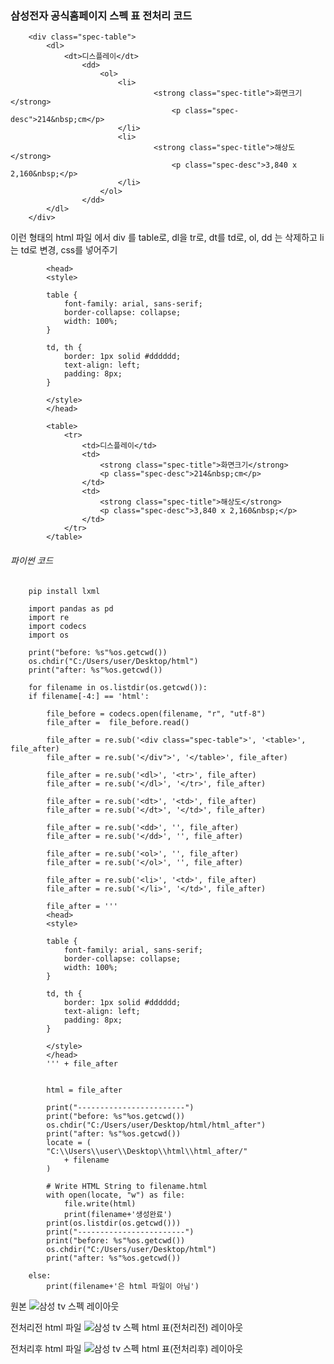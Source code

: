 ### 삼성전자 공식홈페이지 스펙 표 전처리 코드

        <div class="spec-table">
            <dl>
                <dt>디스플레이</dt>
                    <dd>
                        <ol>
                            <li>
                                    <strong class="spec-title">화면크기</strong>
                                        <p class="spec-desc">214&nbsp;cm</p>
                            </li>
                            <li>
                                    <strong class="spec-title">해상도</strong>
                                        <p class="spec-desc">3,840 x 2,160&nbsp;</p>
                            </li>
                        </ol>
                    </dd>
            </dl>
        </div>

이런 형태의 html 파일 에서 div 를 table로, dl을 tr로, dt를 td로, ol, dd 는 삭제하고 li는 td로 변경, css를 넣어주기

            <head>
            <style>

            table {
                font-family: arial, sans-serif;
                border-collapse: collapse;
                width: 100%;
            }

            td, th {
                border: 1px solid #dddddd;
                text-align: left;
                padding: 8px;
            }

            </style>
            </head>

            <table>
                <tr>
                    <td>디스플레이</td>
                    <td>
                        <strong class="spec-title">화면크기</strong>
                        <p class="spec-desc">214&nbsp;cm</p>
                    </td>
                    <td>
                        <strong class="spec-title">해상도</strong>
                        <p class="spec-desc">3,840 x 2,160&nbsp;</p>
                    </td>
                </tr>
            </table>

###### 파이썬 코드

        pip install lxml

        import pandas as pd
        import re
        import codecs
        import os

        print("before: %s"%os.getcwd())
        os.chdir("C:/Users/user/Desktop/html")
        print("after: %s"%os.getcwd())

        for filename in os.listdir(os.getcwd()):
        if filename[-4:] == 'html':

            file_before = codecs.open(filename, "r", "utf-8")
            file_after =  file_before.read()

            file_after = re.sub('<div class="spec-table">', '<table>', file_after)
            file_after = re.sub('</div">', '</table>', file_after)

            file_after = re.sub('<dl>', '<tr>', file_after)
            file_after = re.sub('</dl>', '</tr>', file_after)

            file_after = re.sub('<dt>', '<td>', file_after)
            file_after = re.sub('</dt>', '</td>', file_after)

            file_after = re.sub('<dd>', '', file_after)
            file_after = re.sub('</dd>', '', file_after)

            file_after = re.sub('<ol>', '', file_after)
            file_after = re.sub('</ol>', '', file_after)

            file_after = re.sub('<li>', '<td>', file_after)
            file_after = re.sub('</li>', '</td>', file_after)

            file_after = '''
            <head>
            <style>

            table {
                font-family: arial, sans-serif;
                border-collapse: collapse;
                width: 100%;
            }

            td, th {
                border: 1px solid #dddddd;
                text-align: left;
                padding: 8px;
            }

            </style>
            </head>
            ''' + file_after


            html = file_after

            print("------------------------")
            print("before: %s"%os.getcwd())
            os.chdir("C:/Users/user/Desktop/html/html_after")
            print("after: %s"%os.getcwd())
            locate = (
            "C:\\Users\\user\\Desktop\\html\\html_after/"
                + filename
            )

            # Write HTML String to filename.html
            with open(locate, "w") as file:
                file.write(html)
                print(filename+'생성완료')
            print(os.listdir(os.getcwd()))
            print("------------------------")
            print("before: %s"%os.getcwd())
            os.chdir("C:/Users/user/Desktop/html")
            print("after: %s"%os.getcwd())

        else:
            print(filename+'은 html 파일이 아님')

원본
![삼성 tv 스펙 레이아웃](https://github.com/lukaskorea/Graduateproject_Teamscikitlove/blob/main/data_table/TV/samsung/samsung_tv.png=500x400)

전처리전 html 파일
![삼성 tv 스펙 html 표(전처리전) 레이아웃](https://github.com/lukaskorea/Graduateproject_Teamscikitlove/blob/main/data_table/TV/samsung/samsung_tv_html.png?raw=true)

전처리후 html 파일
![삼성 tv 스펙 html 표(전처리후) 레이아웃](https://github.com/lukaskorea/Graduateproject_Teamscikitlove/blob/main/data_table/TV/samsung/samsung_tv_html_after.png?raw=true)